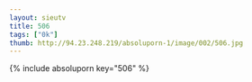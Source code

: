 ```yaml
--- 
layout: sieutv
title: 506
tags: ["0k"]
thumb: http://94.23.248.219/absoluporn-1/image/002/506.jpg
---
```

{% include absoluporn key="506" %} 
